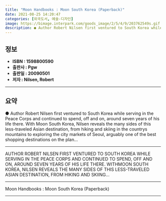 ```yaml
---
title: "Moon Handbooks : Moon South Korea (Paperback)"
date: 2021-08-25 14:20:47
categories: [외국도서, 예술-디자인]
image: https://bimage.interpark.com/goods_image/2/5/4/9/203762549s.gif
description: ● Author Robert Nilsen first ventured to South Korea while serving in the Peace Corps and continued to spend, off and on, around seven years of his life there.
---
```


## **정보**

- **ISBN : 1598800590**
- **출판사 : Pgw**
- **출판일 : 20090501**
- **저자 : Nilsen, Robert**

------



## **요약**

●  Author Robert Nilsen first ventured to South Korea while serving in the Peace Corps and continued to spend, off and on, around seven years of his life there. With Moon South Korea, Nilsen reveals the many sides of this less-traveled Asian destination, from hiking and skiing in the countrys mountains to exploring the city markets of Seoul, arguably one of the best shopping destinations on the plan...

------

AUTHOR ROBERT NILSEN FIRST VENTURED TO SOUTH KOREA WHILE SERVING IN THE PEACE CORPS AND CONTINUED TO SPEND, OFF AND ON, AROUND SEVEN YEARS OF HIS LIFE THERE. WITHMOON SOUTH KOREA, NILSEN REVEALS THE MANY SIDES OF THIS LESS-TRAVELED ASIAN DESTINATION, FROM HIKING AND SKIING... 

------


Moon Handbooks : Moon South Korea (Paperback) 

------


